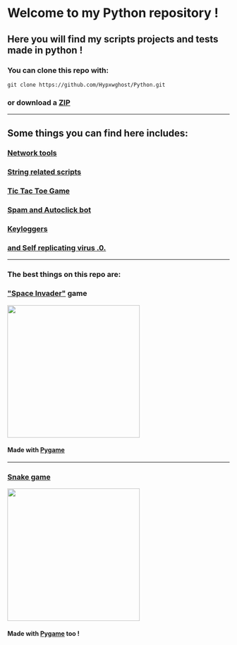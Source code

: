 # Welcome to my Python repository !
## Here you will find my scripts projects and tests made in python !

### You can clone this repo with:

`git clone https://github.com/Hypxwghost/Python.git`

### or download a [ZIP](https://github.com/Hypxwghost/Python/archive/master.zip)
---
## Some things you can find here includes:

### [Network tools](https://github.com/Hypxwghost/Python/tree/master/Network)
### [String related scripts](https://github.com/Hypxwghost/Python/tree/master/Strings)
### [Tic Tac Toe Game](https://github.com/Hypxwghost/Python/tree/master/Tic-Tac-Toe)
### [Spam and Autoclick bot](https://github.com/Hypxwghost/Python/tree/master/bot)
### [Keyloggers](https://github.com/Hypxwghost/Python/blob/master/Keylogger.py)
### [ and Self replicating virus .0.](https://github.com/Hypxwghost/Python/blob/master/Self%20replicating%20virus.py)

---

### The best things on this repo are:

### ["Space Invader"](https://github.com/Hypxwghost/Python/tree/master/space-invader) game
<img src='https://user-images.githubusercontent.com/60857997/110226089-a1eba280-7eca-11eb-8a41-a6e3116f75c2.png' width=300>

#### Made with [Pygame](https://www.pygame.org/wiki/about)
---
### [Snake game](https://github.com/Hypxwghost/Python/tree/master/Curso-pygame/snake-game)

<img src='https://user-images.githubusercontent.com/60857997/110226105-03137600-7ecb-11eb-964b-dc5dce16cfad.png' width=300>

#### Made with [Pygame](https://www.pygame.org/wiki/about) too !
